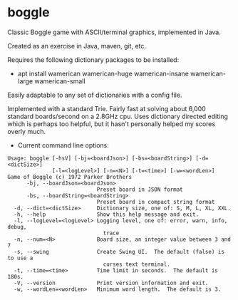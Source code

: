 # boggle
Classic Boggle game with ASCII/terminal graphics, implemented in Java.

Created as an exercise in Java, maven, git, etc.  

Requires the following dictionary packages to be installed:

* apt install wamerican wamerican-huge wamerican-insane wamerican-large wamerican-small

Easily adaptable to any set of dictionaries with a config file.

Implemented with a standard Trie.  Fairly fast at solving about 6,000 standard boards/second on a 2.8GHz cpu.  Uses dictionary directed editing which is perhaps too helpful, but it hasn't personally helped my scores overly much.

* Current command line options:
```
Usage: boggle [-hsV] [-bj=<boardJson>] [-bs=<boardString>] [-d=<dictSize>]
              [-l=<logLevel>] [-n=<N>] [-t=<time>] [-w=<wordLen>]
Game of Boggle (c) 1972 Parker Brothers
      -bj, --boardJson=<boardJson>
                            Preset board in JSON format
      -bs, --boardString=<boardString>
                            Preset board in compact string format
  -d, --dict=<dictSize>     Dictionary size, one of: S, M, L, XL, XXL.
  -h, --help                Show this help message and exit.
  -l, --logLevel=<logLevel> Logging level, one of: error, warn, info, debug,
                              trace
  -n, --num=<N>             Board size, an integer value between 3 and 7
  -s, --swing               Create Swing UI.  The default (false) is to use a
                              curses text terminal.
  -t, --time=<time>         Time limit in seconds.  The default is 180s.
  -V, --version             Print version information and exit.
  -w, --wordLen=<wordLen>   Minimum word length.  The default is 3.
```
